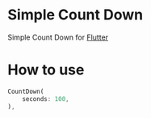 # Simple Count Down

Simple Count Down for [Flutter](http://flutter.io/)

# How to use

```dart
CountDown(
    seconds: 100,
),
```
